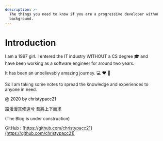 ```yaml
---
description: >-
  The things you need to know if you are a progressive developer without a CS
  background.
---
```


# Introduction

I am a 1997 girl. I entered the IT industry WITHOUT a CS degree 🎓 and have been working as a software engineer for around two years.

It has been an unbelievably amazing journey. 💻 ❤️ 🐫

So I am taking some notes to spread the knowledge and experiences to anyone in need.

@ 2020 by christypacc21

路漫漫其修遠兮 吾將上下而求

\(The Blog is under construction\)

GitHub : [https://github.com/christypacc21](https://github.com/christypacc21)

